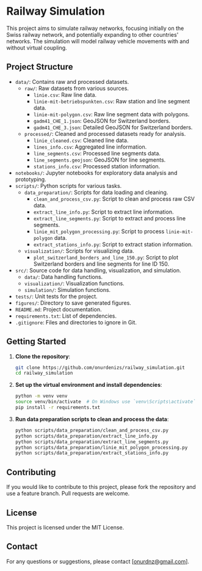 # Railway Simulation

This project aims to simulate railway networks, focusing initially on the Swiss railway network, and potentially expanding to other countries' networks. The simulation will model railway vehicle movements with and without virtual coupling.

## Project Structure

- `data/`: Contains raw and processed datasets.
  - `raw/`: Raw datasets from various sources.
    - `linie.csv`: Raw line data.
    - `linie-mit-betriebspunkten.csv`: Raw station and line segment data.
    - `linie-mit-polygon.csv`: Raw line segment data with polygons.
    - `gadm41_CHE_1.json`: GeoJSON for Switzerland borders.
    - `gadm41_CHE_3.json`: Detailed GeoJSON for Switzerland borders.
  - `processed/`: Cleaned and processed datasets ready for analysis.
    - `linie_cleaned.csv`: Cleaned line data.
    - `lines_info.csv`: Aggregated line information.
    - `line_segments.csv`: Processed line segments data.
    - `line_segments.geojson`: GeoJSON for line segments.
    - `stations_info.csv`: Processed station information.
- `notebooks/`: Jupyter notebooks for exploratory data analysis and prototyping.
- `scripts/`: Python scripts for various tasks.
  - `data_preparation/`: Scripts for data loading and cleaning.
    - `clean_and_process_csv.py`: Script to clean and process raw CSV data.
    - `extract_line_info.py`: Script to extract line information.
    - `extract_line_segments.py`: Script to extract and process line segments.
    - `linie_mit_polygon_processing.py`: Script to process `linie-mit-polygon` data.
    - `extract_stations_info.py`: Script to extract station information.
  - `visualization/`: Scripts for visualizing data.
    - `plot_switzerland_borders_and_line_150.py`: Script to plot Switzerland borders and line segments for line ID 150.
- `src/`: Source code for data handling, visualization, and simulation.
  - `data/`: Data handling functions.
  - `visualization/`: Visualization functions.
  - `simulation/`: Simulation functions.
- `tests/`: Unit tests for the project.
- `figures/`: Directory to save generated figures.
- `README.md`: Project documentation.
- `requirements.txt`: List of dependencies.
- `.gitignore`: Files and directories to ignore in Git.

## Getting Started

1. **Clone the repository**:
   ```sh
   git clone https://github.com/onurdenizs/railway_simulation.git
   cd railway_simulation

2. **Set up the virtual environment and install dependencies**:
   ```sh
   python -m venv venv
   source venv/bin/activate  # On Windows use `venv\Scripts\activate`
   pip install -r requirements.txt
3. **Run data preparation scripts to clean and process the data**:
   ```sh
   python scripts/data_preparation/clean_and_process_csv.py
   python scripts/data_preparation/extract_line_info.py
   python scripts/data_preparation/extract_line_segments.py
   python scripts/data_preparation/linie_mit_polygon_processing.py
   python scripts/data_preparation/extract_stations_info.py

## Contributing
If you would like to contribute to this project, please fork the repository and use a feature branch. Pull requests are welcome.

## License
This project is licensed under the MIT License.

## Contact
For any questions or suggestions, please contact [onurdnz@gmail.com].
